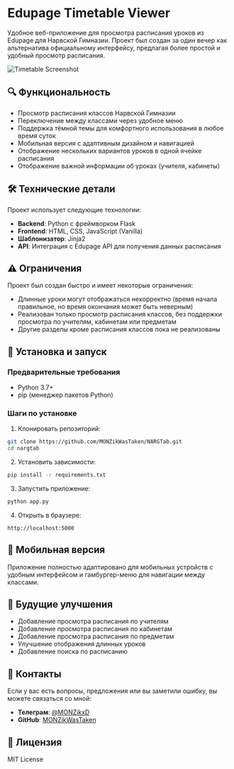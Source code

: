 # Edupage Timetable Viewer

Удобное веб-приложение для просмотра расписания уроков из Edupage для Нарвской Гимназии. Проект был создан за один вечер как альтернатива официальному интерфейсу, предлагая более простой и удобный просмотр расписания.

![Timetable Screenshot](screenshots/timetable.png)

## 🔍 Функциональность

- Просмотр расписания классов Нарвской Гимназии
- Переключение между классами через удобное меню
- Поддержка тёмной темы для комфортного использования в любое время суток
- Мобильная версия с адаптивным дизайном и навигацией
- Отображение нескольких вариантов уроков в одной ячейке расписания
- Отображение важной информации об уроках (учителя, кабинеты)

## 🛠️ Технические детали

Проект использует следующие технологии:

- **Backend**: Python с фреймворком Flask
- **Frontend**: HTML, CSS, JavaScript (Vanilla)
- **Шаблонизатор**: Jinja2
- **API**: Интеграция с Edupage API для получения данных расписания

## ⚠️ Ограничения

Проект был создан быстро и имеет некоторые ограничения:

- Длинные уроки могут отображаться некорректно (время начала правильное, но время окончания может быть неверным)
- Реализован только просмотр расписания классов, без поддержки просмотра по учителям, кабинетам или предметам
- Другие разделы кроме расписания классов пока не реализованы

## 🚀 Установка и запуск

### Предварительные требования

- Python 3.7+
- pip (менеджер пакетов Python)

### Шаги по установке

1. Клонировать репозиторий:
```bash
git clone https://github.com/MONZikWasTaken/NARGTab.git
cd nargtab
```

2. Установить зависимости:
```bash
pip install -r requirements.txt
```

3. Запустить приложение:
```bash
python app.py
```

4. Открыть в браузере:
```
http://localhost:5000
```

## 📱 Мобильная версия

Приложение полностью адаптировано для мобильных устройств с удобным интерфейсом и гамбургер-меню для навигации между классами.

## 🔄 Будущие улучшения

- Добавление просмотра расписания по учителям
- Добавление просмотра расписания по кабинетам
- Добавление просмотра расписания по предметам
- Улучшение отображения длинных уроков
- Добавление поиска по расписанию

## 👤 Контакты

Если у вас есть вопросы, предложения или вы заметили ошибку, вы можете связаться со мной:

- **Телеграм**: [@MONZikxD](https://t.me/MONZikxD)
- **GitHub**: [MONZikWasTaken](https://github.com/MONZikWasTaken)

## 📄 Лицензия

MIT License 
